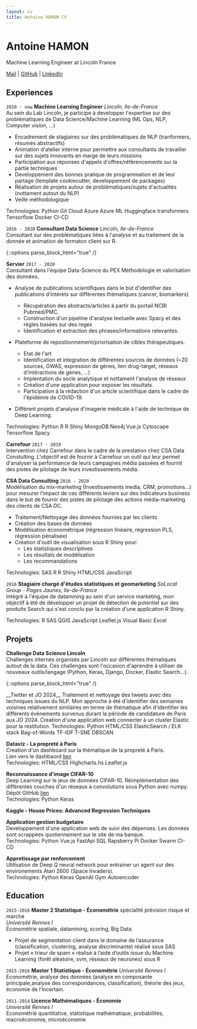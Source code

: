 ```yaml
---
layout: cv
title: Antoine HAMON CV
---
```


# Antoine HAMON
Machine Learning Engineer at Lincoln France

<div id="webaddress">
    <a href="mailto:antoine.hamon@protonmail.com"><i class="far fa-envelope"></i> Mail</a>
    | <a href="https://github.com/ZwAnto"><i class="fab fa-github"></i> GitHub</a>
    | <a href="https://www.linkedin.com/in/hamonantoine/"><i class="fab fa-linkedin"></i> LinkedIn</a>
</div>

## Experiences

`2020 - now`
__Machine Learning Engineer__ *Lincoln, Ile-de-France*  
Au sein du Lab Lincoln, je participe à developper l'expertise sur des problématiques de Data Science/Machine Learning (ML Ops, NLP, Computer vision, ...)
* Encadrement de stagiaires sur des problématiques de NLP (tranformers, résumés abstractifs)
* Animation d'atelier interne pour permettre aux consultants de travailler sur des sujets innovants en marge de leurs missions
* Participation aux réponses d'appels d'offres/référencements sur la partie techniques
* Developpement des bonnes pratique de programmation et de leur partage (template cookiecutter, developpement de packages)
* Réalisation de projets autour de problématiques/sujets d'actualités (nottament autout du NLP)
* Veille méthodologique

Technologies: 
<span class="tech-badge"><img class="python"/>Python</span>
<span class="tech-badge"><img class="git"/>Git</span>
<span class="tech-badge">Cloud Azure</span>
<span class="tech-badge">Azure ML</span>
<span class="tech-badge"><img class="huggingface"/>Huggingface transformers</span>
<span class="tech-badge"><img class="tensorflow"/>Tensorflow</span>
<span class="tech-badge"><img class="docker"/>Docker</span>
<span class="tech-badge">CI-CD</span>

`2016 - 2020`
__Consultant Data Science__ *Lincoln, Ile-de-France*  
Consultant sur des problématiques liées à l'analyse et au traitement de la donnée et animation de formaton client sur R.

{::options parse_block_html="true" /}
<div class='sub_container'> 

__Servier__ `2017 - 2020`  
Consultant dans l'équipe Data-Science du PEX Méthodologie et valorisation des données.
*  Analyse de publications scientifiques dans le but d'identifier des publications d'intérèts sur différentes thématiques (cancer, biomarkers)
    * Récupération des abstracts/articles à partir du portail NCBI Pubmed/PMC.
    * Construction d'un pipeline d'analyse textuelle avec Spacy et des règles basées sur des regex
    * Identification et extraction des phrases/informations relevantes.

* Plateforme de repositionnement/priorisation de cibles thérapeutiques.
    * Etat de l'art
    * Identification et integration de différentes sources de données (~20 sources, GWAS, expression de gènes, lien drug-target, réseaus d'intéractions de gènes, ...)
    * Implentation du socle analytique et nottament l'analyse de réseaux
    * Création d'une application pour exposer les résultats.
    * Participation à la rédaction d'un article scientifique dans le cadre de l'épidémie de COVID-19.
* Différent projets d'analyse d'imagerie médicale à l'aide de technique de Deep Learning.  

Technologies: 
<span class="tech-badge"><img class="python"/>Python</span>
<span class="tech-badge"><img class="r"/>R</span>
<span class="tech-badge">R Shiny</span>
<span class="tech-badge"><img class="mongo"/>MongoDB</span>
<span class="tech-badge">Neo4j</span>
<span class="tech-badge"><img class="vue"/>Vue.js</span>
<span class="tech-badge">Cytoscape</span>
<span class="tech-badge"><img class="tensorflow"/>Tensorflow</span>
<span class="tech-badge"><img class="spacy"/>Spacy</span>

__Carrefour__ `2017 - 2019`  
Intervention chez Carrefour dans le cadre de la prestation chez CSA Data Constulting. L'objectif est de fournir à Carrefour un outil qui leur permet d'analyser la performance de leurs campagnes média passées et fournit des pistes de pilotage de leurs investissements média.

__CSA Data Consulting__ `2016 - 2020`  
Modélisation du mix-marketing (Investissements media, CRM, promotions...) pour mesurer l’impact de ces différents leviers sur des indicateurs business dans le but de fournir des pistes de pilotage des actions média-marketing des clients de CSA DC.
* Traitement/Nettoyage des données fournies par les clients
* Création des bases de données
* Modélisation économétrique (régression linéaire, régression PLS, régression pénalisée)
* Création d'outil de visualisation sous R Shiny pour:
    - Les statistiques descriptives
    - Les résultats de modélisation
    - Les recommandations

Technologies: 
<span class="tech-badge">SAS</span>
<span class="tech-badge"><img class="r"/>R</span>
<span class="tech-badge">R Shiny</span>
<span class="tech-badge">HTML/CSS</span>
<span class="tech-badge">JavaScript</span>
</div>

`2016`
__Stagiaire chargé d'études statistiques et geomarketing__ *SoLocal Group - Pages Jaunes, Ile-de-France*  
Intégré à l'équipe de datamining au sein d'un service marketing, mon objectif à été de développer un projet de détection de potentiel sur des produits Search qui s'est conclu par la création d'une application R Shiny.

Technologies: 
<span class="tech-badge"><img class="r"/>R</span>
<span class="tech-badge">SAS</span>
<span class="tech-badge">QGIS</span>
<span class="tech-badge">JavaScript</span>
<span class="tech-badge">Leaflet.js</span>
<span class="tech-badge">Visual Basic</span>
<span class="tech-badge">Excel</span>

## Projets

__Challenge Data Science Lincoln__  
Challenges internes organisés par Lincoln sur différentes thématiques autout de la data. Ces challenges sont l'occasion d'aprendre à utiliser de nouveaux outils/langage (Python, Keras, Django, Docker, Elastic Search...).  

{::options parse_block_html="true" /}
<div class='sub_container'>
__Twitter et JO 2024__  
Traitement et nettoyage des tweets avec des techniques issues du NLP. Mon approche à été d'identifier des semaines voisines relativement similaires en terme de thématique afin d'identifier les différents évènements survenus durant la période de candidature de Paris aux JO 2024. Creation d'une application web connecter à un cluster Elastic pour la restitution.  
Technologies: 
<span class="tech-badge"><img class="python"/>Python</span>
<span class="tech-badge">HTML/CSS</span>
<span class="tech-badge"><img class="elastic"/>ElasticSearch / ELK stack</span>
<span class="tech-badge">Bag-of-Words</span>
<span class="tech-badge">TF-IDF</span>
<span class="tech-badge">T-SNE</span>
<span class="tech-badge">DBSCAN  </span>

__Dataviz - La propreté à Paris__  
Creation d'un dashboard sur la thématique de la propreté à Paris.  
Lien vers le dashbaord <a href='https://zwanto.org/lincoln/'>lien</a>  
Technologies: 
<span class="tech-badge">HTML/CSS</span>
<span class="tech-badge">Highcharts.hs</span>
<span class="tech-badge">Leaflet.js  </span>

__Reconnaissance d'image CIFAR-10__  
Deep Learning sur le jeux de données CIFAR-10. Réimplémentation des différentes couches d'un réseaux à convolutions sous Python avec numpy.  
Dépôt GitHub <a href='https://github.com/Zwanto/pynet/'>lien</a>  
Technologies: 
<span class="tech-badge"><img class="python"/>Python</span>
<span class="tech-badge">Keras</span>

__Kaggle - House Prices: Advanced Regression Techniques__  
</div>

__Application gestion budgetaire__  
Developpement d'une application web de suivi des dépenses.  Les données sont scrappées quotiennement sur le site de ma banque.  
Technologies: 
<span class="tech-badge"><img class="python"/>Python</span>
<span class="tech-badge"><img class="vue"/>Vue.js</span>
<span class="tech-badge">FastApi</span>
<span class="tech-badge">SQL</span>
<span class="tech-badge"><img class="rpi"/>Rapsberry Pi</span>
<span class="tech-badge"><img class="docker"/>Docker Swarm</span>
<span class="tech-badge">CI-CD</span>

__Appretissage par renforcement__  
Utitisation de Deep Q neural network pour entrainer un agent sur des environements Atari 2600 (Space Invaders).  
Technologies:
<span class="tech-badge"><img class="python"/>Python</span>
<span class="tech-badge"><img class="keras"/>Keras</span>
<span class="tech-badge"><img class="openai"/>OpenAI Gym</span>
<span class="tech-badge">Autoencoder</span>


## Education

`2015-2016`
__Master 2 Statistique - Économétrie__ spécialité prévision risque et marché  
*Université Rennes I*  
Économétrie spatiale, datamining, scoring, Big Data.
* Projet de segmentation client dans le domaine de lʼassurance (classification, clustering, analyse discriminante) réalisé sous SAS
* Projet « trieur de spam » réalisé à lʼaide dʼoutils issue du Machine Learning (forêt aléatoire, svm, réseaux de neurones) sous R

`2015-2016`
__Master 1 Statistique - Économétrie__
*Université Rennes I*  
Econométrie, analyse des données (analyse en composante principale,analyse des correspondances, classification), théorie des jeux, économie de lʼincertain.

`2011-2014`
__Licence Mathématiques - Économie__  
*Université Rennes I*  
Econométrie quantitative, statistique mathématique, probabilités,
macroéconomie, microéconomie
